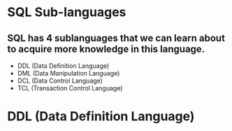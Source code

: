 # SQL Sub-languages

## SQL has 4 sublanguages that we can learn about to acquire more knowledge in this language.

* DDL (Data Definition Language)
* DML (Data Manipulation Language)
* DCL (Data Control Language)
* TCL (Transaction Control Language)

# DDL (Data Definition Language)